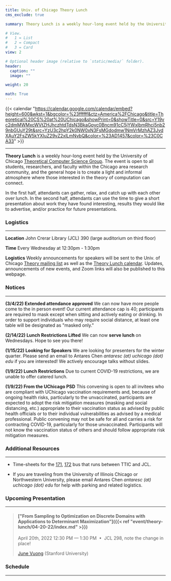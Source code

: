 ```yaml
---
title: Univ. of Chicago Theory Lunch
cms_exclude: true

summary: Theory Lunch is a weekly hour-long event held by the University of Chicago Theoretical Computer Science group. The event is open to all students, researchers, and faculty within the Chicago area research community, and the general hope is to create a light and informal atmosphere where those interested in the theory of computation can connect.

# View.
#   1 = List
#   2 = Compact
#   3 = Card
view: 2

# Optional header image (relative to `static/media/` folder).
header:
  caption: ""
  image: ""

weight: 20

math: True
---
```


{{< calendar "https://calendar.google.com/calendar/embed?height=600&wkst=1&bgcolor=%23ffffff&ctz=America%2FChicago&title=Theoretical%20CS%20at%20UChicago&showPrint=0&showTitle=0&src=Y19vc2dmMWMxcWVtZHJhczhtdTdsN3BkaGpyc0Bncm91cC5jYWxlbmRhci5nb29nbGUuY29t&src=YzU3c2hpY2k0NW0xN3FsMGdodmw1NmVrMzhAZ3JvdXAuY2FsZW5kYXIuZ29vZ2xlLmNvbQ&color=%23AD1457&color=%23C0CA33" >}}

<!-- ***************** -->
<!-- EVENT DESCRIPTION -->
<!-- ***************** -->
---
**Theory Lunch** is a weekly hour-long event held by the University of Chicago [Theoretical Computer Science Group](http://theory.cs.uchicago.edu/). The event is open to all students, researchers, and faculty within the Chicago area research community, and the general hope is to create a light and informal atmosphere where those interested in the theory of computation can connect.

In the first half, attendants can gather, relax, and catch up with each other over lunch. In the second half, attendants can use the time to give a short presentation about work they have found interesting, results they would like to advertise, and/or practice for future presentations.


<!-- ***************** -->
<!-- LOGISTICS SECTION -->
<!-- ***************** -->
### Logistics

---

**Location** John Crerar Library (JCL) 390 (large auditorium on third floor)

**Time** Every Wednesday at 12:30pm - 1:30pm

**Logistics** Weekly announcements for speakers will be sent to the Univ. of Chicago [Theory mailing list](https://mailman.cs.uchicago.edu/mailman/listinfo/theory) as well as the [Theory Lunch calendar](https://calendar.google.com/calendar/u/0/embed?src=c_osgf1c1qemdras8mu7l7pdhjrs@group.calendar.google.com&ctz=America/Chicago). Updates, announcements of new events, and Zoom links will also be published to this webpage.


<!-- ************** -->
<!-- RECENT NOTICES -->
<!-- ************** -->
### Notices

---
**(3/4/22) Extended attendance approved** We can now have more people come to the in person event! Our current attendance cap is 40; participants are required to mask except when sitting and actively eating or drinking. In order to support individuals who may require social distance, at least one table will be designated as "masked only."

**(2/14/22) Lunch Restrictions Lifted** We can now **serve lunch** on Wednesdays. Hope to see you there!

**(1/15/22) Looking for Speakers** We are looking for presenters for the winter quarter. Please send an email to Antares Chen *antaresc (at) uchicago (dot) edu* if you are interested! We actively encourage talks without slides.

**(1/9/22) Lunch Restrictions** Due to current COVID-19 restrictions, we are unable to offer catered lunch.

**(1/9/22) From the UChicago PSD** This convening is open to all invitees who are compliant with UChicago vaccination requirements and, because of ongoing health risks, particularly to the unvaccinated, participants are expected to adopt the risk mitigation measures (masking and social distancing, etc.) appropriate to their vaccination status as advised by public health officials or to their individual vulnerabilities as advised by a medical professional. Public convening may not be safe for all and carries a risk for contracting COVID-19, particularly for those unvaccinated. Participants will not know the vaccination status of others and should follow appropriate risk mitigation measures.


<!-- ******************** -->
<!-- ADDITIONAL RESOURCES -->
<!-- ******************** -->
### Additional Resources

---

-  Time-sheets for the [171](https://www.transitchicago.com/assets/1/6/bus-tt_171.pdf), [172](https://www.transitchicago.com/assets/1/6/bus-tt_172.pdf) bus that runs between TTIC and JCL.

-  If you are traveling from the University of Illinois Chicago or Northwestern University, please email Antares Chen *antaresc (at) uchicago (dot) edu* for help with parking and related logistics.


<!-- ***************** -->
<!-- NEXT PRESENTATION -->
<!-- ***************** -->
### Upcoming Presentation

---

> #### ["From Sampling to Optimization on Discrete Domains with Applications to Determinant Maximization"]({{< ref "event/theory-lunch/04-20-22/index.md" >}})
> April 20th, 2022 12:30 PM — 1:30 PM &nbsp;&#8226;&nbsp; JCL 298, note the change in place!
>
> [June Vuong](https://tdvuong.people.stanford.edu/about) (Stanford University)

<!-- ******** -->
<!-- SCHEDULE -->
<!-- ******** -->
### Schedule

---
